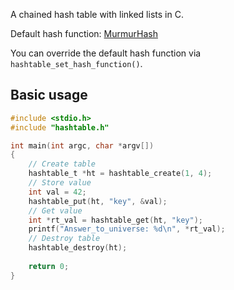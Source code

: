A chained hash table with linked lists in C. 

Default hash function: [MurmurHash](https://en.wikipedia.org/wiki/MurmurHash)

You can override the default hash function via `hashtable_set_hash_function()`.
## Basic usage
```c
#include <stdio.h>
#include "hashtable.h"

int main(int argc, char *argv[])
{
    // Create table
    hashtable_t *ht = hashtable_create(1, 4);
    // Store value
    int val = 42;
    hashtable_put(ht, "key", &val);
    // Get value
    int *rt_val = hashtable_get(ht, "key");
    printf("Answer_to_universe: %d\n", *rt_val);
    // Destroy table
    hashtable_destroy(ht);
    
    return 0;
}
```
